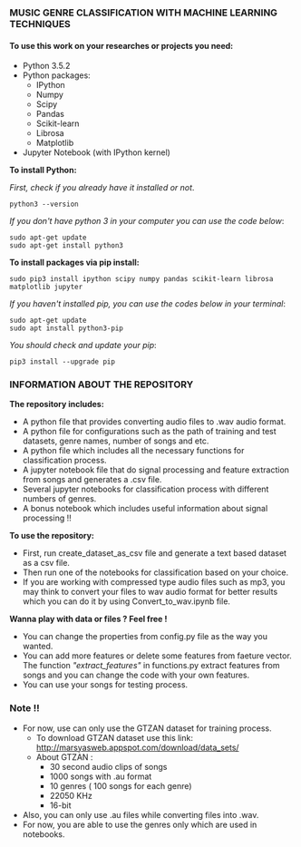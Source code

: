 ### MUSIC GENRE CLASSIFICATION WITH MACHINE LEARNING TECHNIQUES	

#### To use this work on your researches or projects you need:
* Python 3.5.2
* Python packages:
	* IPython
	* Numpy
	* Scipy
	* Pandas
	* Scikit-learn
	* Librosa
	* Matplotlib
* Jupyter Notebook (with IPython kernel)
	
**To install Python:**

_First, check if you already have it installed or not_.
~~~~
python3 --version
~~~~
_If you don't have python 3 in your computer you can use the code below_:
~~~~
sudo apt-get update
sudo apt-get install python3
~~~~

**To install packages via pip install:**
~~~~
sudo pip3 install ipython scipy numpy pandas scikit-learn librosa matplotlib jupyter
~~~~
_If you haven't installed pip, you can use the codes below in your terminal_:
~~~~
sudo apt-get update
sudo apt install python3-pip
~~~~
_You should check and update your pip_:
~~~~
pip3 install --upgrade pip
~~~~

### INFORMATION ABOUT THE REPOSITORY 
**The repository includes:**
* A python file that provides converting audio files to .wav audio format.
* A python file for configurations such as the path of training and test datasets, genre names, number of songs and etc.
* A python file which includes all the necessary functions for classification process.
* A jupyter notebook file that do signal processing and feature extraction from songs and generates a .csv file.
* Several jupyter notebooks for classification process with different numbers of genres.
* A bonus notebook which includes useful information about signal processing !!

**To use the repository:**
* First, run create_dataset_as_csv file and generate a text based dataset as a csv file.
* Then run one of the notebooks for classification based on your choice.
* If you are working with compressed type audio files such as mp3, you may think to convert your files to wav audio format for
 better results which you can do it by using Convert_to_wav.ipynb file.

**Wanna play with data or files ? Feel free !**
* You can change the properties from config.py file as the way you wanted.
* You can add more features or delete some features from faeture vector. The function _"extract_features"_ in functions.py
 extract features from songs and you can change the code with your own features.
* You can use your songs for testing process.

### Note !!

* For now, use can only use the GTZAN dataset for training process.
	* To download GTZAN dataset use this link: http://marsyasweb.appspot.com/download/data_sets/ 
	* About GTZAN : 
	 	- 30 second audio clips of songs
		- 1000 songs with .au format
		- 10 genres ( 100 songs for each genre)
		- 22050 KHz
		- 16-bit
* Also, you can only use .au files while converting files into .wav.
* For now, you are able to use the genres only which are used in notebooks.




